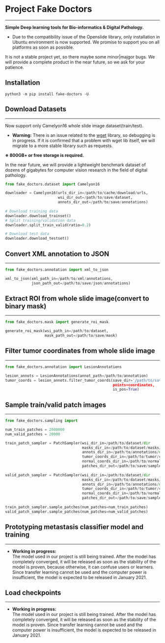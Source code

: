 # Project Fake Doctors
---
**Simple Deep learning tools for Bio-informatics & Digital Pathology.**

- Due to the compatibility issue of the Openslide library, only installation in Ubuntu environment is now supported.
  We promise to support you on all platforms as soon as possible.
  
It is not a stable project yet, so there maybe some minor|majgor bugs.
We will provide a complete product in the near future, so we ask for your patience.

## Installation
```python3 -m pip install fake-doctors -U```

## Download Datasets
---
Now support only Camelyon16 whole slide image dataset(train/test).

- **Warning:** There is an issue related to the [wget](https://pypi.org/project/wget/) library, so debugging is in progress.
If it is confirmed that a problem with wget lib itself, we will migrate to a more stable library such as requests.


**※ 800GB+ or free storage is required.**

In the near future, we will provide a lightweight benchmark dataset of dozens of gigabytes for computer vision research in the field of digital pathology.

```python
from fake_doctors.dataset import Camelyon16

downloader = Camelyon16(urls_dir_in=/path/to/cache/download/urls,
                        wsi_dir_out=/path/to/save/dataset,
                        annots_dir_out=/path/to/save/annotations)
                        
# Download training data
downloader.download_trainset()
# Split training/validation data
downloader.split_train_valid(ratio=0.2)

# Download test data
downloader.download_testset()
```

## Convert XML annotation to JSON
---

```python
from fake_doctors.annotation import xml_to_json

xml_to_json(xml_path_in=/path/to/xml/annotations,
            json_path_out=/path/to/save/json/annotations)
```

## Extract ROI from whole slide image(convert to binary mask)
---

```python
from fake_doctors.mask import generate_roi_mask

generate_roi_mask(wsi_path_in=/path/to/dataset,
                  mask_path_out=/path/to/save/mask)
```

## Filter tumor coordinates from whole slide image
---

```python
from fake_doctors.annotation import LesionAnnotations

lesion_annots = LesionAnnotations(annot_path=/path/to/annotation)
tumor_coords = lesion_annots.filter_tumor_coords(save_dir='/path/to/save/tumor/coords/list,
                                                 points=coordinates,
                                                 is_pos=True)
```

## Sample train/valid patch images
---
```python
from fake_doctors.sampling import 

num_train_patches = 2000000
num_valid_patches = 20000

train_patch_sampler = PatchSampler(wsi_dir_in=/path/to/dataset/dir
                                   masks_dir_in=/path/to/dataset/masks/dir,
                                   annots_dir_in=/path/to/annotations/dir,
                                   tumor_coords_dir_in=/path/to/tumor/coordinates/cache,
                                   normal_coords_dir_in=/path/to/normal/coordinates/cache,
                                   patches_dir_out=/path/to/save/sampled/patches)
                                   
valid_patch_sampler = PatchSampler(wsi_dir_in=/path/to/dataset/dir
                                   masks_dir_in=/path/to/dataset/masks/dir,
                                   annots_dir_in=/path/to/annotations/dir,
                                   tumor_coords_dir_in=/path/to/tumor/coordinates/cache,
                                   normal_coords_dir_in=/path/to/normal/coordinates/cache,
                                   patches_dir_out=/path/to/save/sampled/patches)
                                   
train_patch_sampler.sample_patches(num_patches=num_train_patches)
valid_patch_sampler.sample_patches(num_patches=num_valid_patches)
```

## Prototyping metastasis classifier model and training
---

- **Working in progress:**<br>
  The model used in our project is still being trained. 
  After the model has completely converged, it will be released as soon as the stability of the model is proven,
  because otherwise, it can confuse users or learners.
  Since transfer learning cannot be used and the computer power is insufficient, the model is expected to be released   in January 2021.
  
## Load checkpoints
---

- **Working in progress:**<br>
  The model used in our project is still being trained. 
  After the model has completely converged, it will be released as soon as the stability of the model is proven.
  Since transfer learning cannot be used and the computer power is insufficient, the model is expected to be released   in January 2021.


                                               






## 
